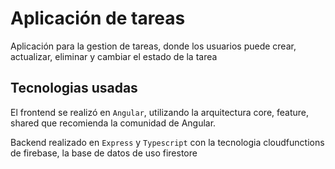 # Aplicación de tareas

Aplicación para la gestion de tareas, donde los usuarios puede crear, actualizar, eliminar y cambiar el estado de la tarea

## Tecnologias usadas

El frontend se realizó en `Angular`, utilizando la arquitectura core, feature, shared que recomienda la comunidad de Angular.

Backend realizado en `Express` y `Typescript` con la tecnologia cloudfunctions de firebase, la base de datos de uso firestore
